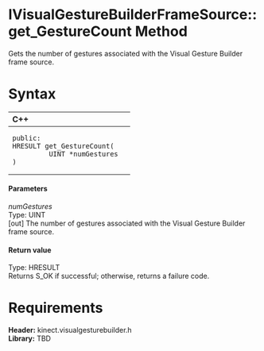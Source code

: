 IVisualGestureBuilderFrameSource::get\_GestureCount Method  
==========================================================  

Gets the number of gestures associated with the Visual Gesture Builder frame source. <span id="syntaxSection"></span>

Syntax  
======  

<table>
<colgroup>
<col width="100%" />
</colgroup>
<thead>
<tr class="header">
<th align="left">C++</th>
</tr>
</thead>
<tbody>
<tr class="odd">
<td align="left"><pre><code>public:  
HRESULT get_GestureCount(  
         UINT *numGestures  
)</code></pre></td>
</tr>
</tbody>
</table>

<span id="ID4EG"></span>
#### Parameters  

*numGestures*    
Type: UINT  
[out] The number of gestures associated with the Visual Gesture Builder frame source.  

<span id="ID4EP"></span>
#### Return value  

Type: HRESULT  
Returns S\_OK if successful; otherwise, returns a failure code.  

<span id="requirements"></span>

Requirements  
============  

**Header:** kinect.visualgesturebuilder.h  
**Library:** TBD  



<!--Please do not edit the data in the comment block below.-->
<!--
TOCTitle : get_GestureCount Method
RLTitle : IVisualGestureBuilderFrameSource::get_GestureCount Method
KeywordK : get_GestureCount method
KeywordK : IVisualGestureBuilderFrameSource::get_GestureCount method
KeywordF : IVisualGestureBuilderFrameSource::get_GestureCount
KeywordF : get_GestureCount
KeywordF : Microsoft.Kinect.visualgesturebuilder.IVisualGestureBuilderFrameSource.get_GestureCount(UINT@)
KeywordA : M:Microsoft.Kinect.visualgesturebuilder.IVisualGestureBuilderFrameSource.get_GestureCount(UINT@)
AssetID : M:Microsoft.Kinect.visualgesturebuilder.IVisualGestureBuilderFrameSource.get_GestureCount(UINT@)
Locale : en-us
CommunityContent : 1
APIType : Managed
APILocation : 
APIName : Microsoft.Kinect.visualgesturebuilder.IVisualGestureBuilderFrameSource::get_GestureCount
TargetOS : Windows
TopicType : kbSyntax
DevLang : C++
DocSet : K4Wv2
ProjType : K4Wv2Proj
Technology : Kinect for Windows
Product : Kinect for Windows SDK v2
productversion : 20
-->
